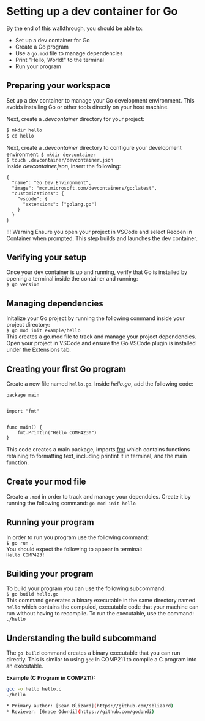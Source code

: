# Setting up a dev container for Go

By the end of this walkthrough, you should be able to:  
- Set up a dev container for Go  
- Create a Go program  
- Use a `go.mod` file to manage dependencies  
- Print "Hello, World!" to the terminal  
- Run your program  

## Preparing your workspace
Set up a dev container to manage your Go development environment. This avoids installing Go or other tools directly on your host machine.

Next, create a *.devcontainer* directory for your project:
```bash
$ mkdir hello
$ cd hello
```  

Next, create a *.devcontainer* directory to configure your development environment:
`$ mkdir devcontainer`  
`$ touch .devcontainer/devcontainer.json`  
Inside *devcontainer.json*, insert the following:  
```
{
  "name": "Go Dev Environment",
  "image": "mcr.microsoft.com/devcontainers/go:latest",
  "customizations": {
    "vscode": {
      "extensions": ["golang.go"]
    }
  }
}
```  
!!! Warning
    Ensure you open your project in VSCode and select Reopen in Container when prompted. This step builds and launches the dev container.  

## Verifying your setup
Once your dev container is up and running, verify that Go is installed by opening a terminal inside the container and running:  
```$ go version```

## Managing dependencies
Initalize your Go project by running the following command inside your project directory:  
`$ go mod init example/hello`  
This creates a go.mod file to track and manage your project dependencies. Open your project in VSCode and ensure the Go VSCode plugin is installed under the Extensions tab.  

## Creating your first Go program  
Create a new file named `hello.go`. Inside *hello.go*, add the following code:  
```
package main


import "fmt"


func main() {
    fmt.Println("Hello COMP423!")
}
```
This code creates a main package, imports [fmt](https://pkg.go.dev/fmt/) which contains functions retaining to formatting text, including printint it in terminal, and the main function.  

## Create your mod file
Create a `.mod` in order to track and manage your dependcies. Create it by running the following command:
```go mod init hello```

## Running your program  
In order to run you program use the following command:  
`$ go run .`  
You should expect the following to appear in terminal:  
`Hello COMP423!`  

## Building your program
To build your program you can use the following subcommand:  
`$ go build hello.go`  
This command generates a binary executable in the same directory named `hello` which contains the compuled, executable code that your machine can run without having to recompile. To run the executable, use the command:  
`./hello`

## Understanding the build subcommand
The `go build` command creates a binary executable that you can run directly. This is similar to using `gcc` in COMP211 to compile a C program into an executable.

**Example (C Program in COMP211):**
```bash
gcc -o hello hello.c
./hello

* Primary author: [Sean Blizard](https://github.com/sblizard)
* Reviewer: [Grace Odondi](https://github.com/godondi)